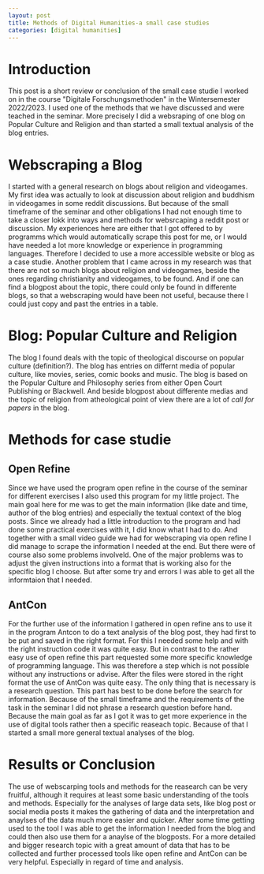 ```yaml
---
layout: post
title: Methods of Digital Humanities-a small case studies
categories: [digital humanities]
---
```

# Introduction

This post is a short review or conclusion of the small case studie I worked on in the course "Digitale Forschungsmethoden" in the Wintersemester 2022/2023. I used one of the methods that we have discussed and were teached in the seminar. More precisely I did a websraping of one blog on Popular Culture and Religion and than started a small textual analysis of the blog entries. 
# Webscraping a Blog

I started with a general research on blogs about religion and videogames. My first idea was actually to look at discussion about religion and buddhism in videogames in some reddit discussions. But because of the small timeframe of the seminar and other obligations I had not enough time to take a closer lokk into ways and methods for websrcaping a reddit post or discussion. My experiences here are either that I got offered to by programms which would automatically scrape this post for me, or I would have needed a lot more knowledge or experience in programming languages. Therefore I decided to use a more accessible website or blog as a case studie. Another problem that I came across in my research was that there are not so much blogs about religion and videogames, beside the ones regarding christianity and videogames, to be found. And if one can find a blogpost about the topic, there could only be found in differente blogs, so that a webscraping would have been not useful, because there I could just copy and past the entries in a table. 
# Blog: Popular Culture and Religion

The blog I found deals with the topic of theological discourse on popular culture (definition?). The blog has entries on differnt media of popular culture, like movies, series, comic books and music. The blog is based on the Popular Culture and Philosophy series from either Open Court Publishing or Blackwell. And beside blogpost about differente medias and the topic of religion from atheological point of view there are a lot of _call for papers_ in the blog. 
# Methods for case studie
## Open Refine

Since we have used the program open refine in the course of the seminar for different exercises I also used this program for my little project. The main goal here for me was to get the main information (like date and time, author of the blog entries) and especially the textual context of the blog posts. 
Since we already had a little introduction to the program and had done some practical exercises with it, I did know what I had to do. And together with a small video guide we had for webscraping via open refine I did manage to scrape the information I needed at the end. 
But there were of course also some problems involveld. One of the major problems was to adjust the given instructions into a format that is working also for the specific blog I choose. But after some try and errors I was able to get all the informtaion that I needed.
## AntCon

For the further use of the information I gathered in open refine ans to use it in the program Antcon to do a text analysis of the blog post, they had first to be put and saved in the right format. For this I needed some help and with the right instruction code it was quite easy. But in contrast to the rather easy use of open refine this part requested some more specific knowledge of programming language. This was therefore a step which is not possible without any instructions or advise. 
After the files were stored in the right format the use of AntCon was quite easy. The only thing that is necessary is a research question. This part has best to be done before the search for information. Because of the small timeframe and the requirements of the task in the seminar I did not phrase a research question before hand. Because the main goal as far as I got it was to get more experience in the use of digital tools rather then a specific reaseach topic. 
Because of that I started a small more general textual analyses of the blog. 

# Results or Conclusion

The use of webscarping tools and methods for the reasearch can be very fruitful, although it requires at least some basic understanding of the tools and methods. Especially for the analyses of large data sets, like blog post or social media posts it makes the gathering of data and the interpretation and anaylses of the data much more easier and quicker. 
After some time getting used to the tool I was able to get the information I needed from the blog and could then also use them for a anaylse of the blogposts. 
For a more detailed and bigger research topic with a great amount of data that has to be collected and further processed tools like open refine and AntCon can be very helpful. Especially in regard of time and analysis. 
